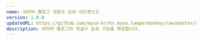 ```yaml
---
name: 네이버 블로그 댓글수 순위 어드밴스드
version: 1.0.0
updateURL: https://github.com/myso-kr/kr.myso.tampermonkey/raw/master/service/com.naver.blog-manage.comments.user.js
description: 네이버 블로그의 댓글수 순위 기능을 확장합니다.
---
```

